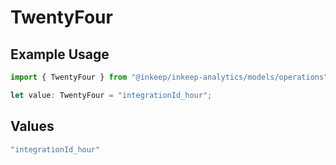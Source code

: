 # TwentyFour

## Example Usage

```typescript
import { TwentyFour } from "@inkeep/inkeep-analytics/models/operations";

let value: TwentyFour = "integrationId_hour";
```

## Values

```typescript
"integrationId_hour"
```